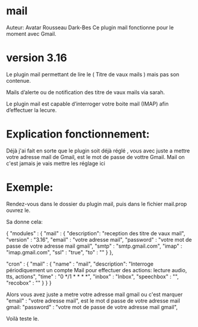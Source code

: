 # mail
Auteur: Avatar Rousseau Dark-Bes
Ce plugin mail fonctionne pour le moment avec Gmail.

# version 3.16
Le plugin mail permettant de lire le ( Titre de vaux mails ) mais pas son contenue.

Mails d’alerte ou de notification des titre de vaux mails via sarah.

Le plugin mail est capable d’interroger votre boite mail (IMAP) afin d’effectuer la lecure. 

# Explication fonctionnement:

Déjà j'ai fait en sorte que le plugin soit déjà réglé , 
vous avec juste a mettre votre adresse mail de Gmail, est le mot de passe de vottre Gmail.
Mail on c'est jamais je vais mettre les réglage ici

# Exemple:

Rendez-vous dans le dossier du plugin mail, puis dans le fichier mail.prop ouvrez le.

Sa donne cela:

{
  "modules" : { 
    "mail"  : {
      "description": "reception des titre de vaux mail",
      "version"    : "3.16",
      "email"      : "votre adresse mail",
      "password"   : "votre mot de passe de votre adresse mail gmail",
      "smtp"       : "smtp.gmail.com",
      "imap"       : "imap.gmail.com",
      "ssl"        : "true",
      "to"         : ""
    }
  },
  
  "cron" : {
    "mail" :   { 
      "name"       : "mail",
      "description": "Interroge périodiquement un compte Mail pour effectuer des actions: lecture audio, tts, actions",
      "time"       : "0 */1 * * * *",
      "inbox"      : "Inbox",
      "speechbox"  : "",
      "recobox"    : ""
    }
  }
}

Alors vous avez juste a metre votre adresse mail gmail ou c'est marquer "email" : "votre adresse mail",
est le mot d passe de votre adresse mail gmail: "password" : "votre mot de passe de votre adresse mail gmail",

Voilà teste le.
